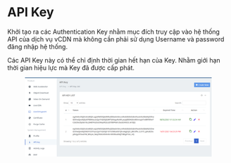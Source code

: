 # API Key

Khởi tạo ra các Authentication Key nhằm mục đích truy cập vào hệ thống API của dịch vụ vCDN mà không cần phải sử dụng Username và password đăng nhập hệ thống.

Các API Key này có thể chỉ định thời gian hết hạn của Key. Nhằm giới hạn thời gian hiệu lực mà Key đã được cấp phát.

<figure><img src="../../.gitbook/assets/image (207).png" alt=""><figcaption></figcaption></figure>
